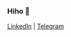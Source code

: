 ### Hiho 👋

<a href="https://linkedin.com/in/vanhanenjjv" target="_blank">LinkedIn</a> 
| 
<a href="https://t.me/vanhanenjjv" target="_blank">Telegram</a>
